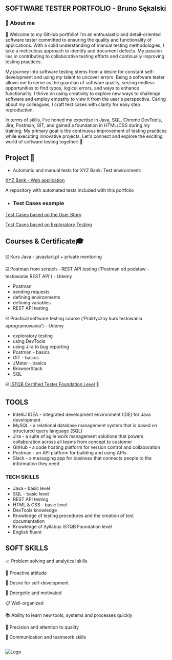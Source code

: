 
## SOFTWARE TESTER PORTFOLIO - Bruno Sękalski
### 🔎 About me

👋 Welcome to my GitHub portfolio! I'm an enthusiastic and detail-oriented software tester committed to ensuring the quality and functionality of applications. With a solid understanding of manual testing methodologies, I take a meticulous approach to identify and document defects. My passion lies in contributing to collaborative testing efforts and continually improving testing practices.

My journey into software testing stems from a desire for constant self-development and using my talent to uncover errors. Being a software tester allows me to serve as the guardian of software quality, seizing endless opportunities to find typos, logical errors, and ways to enhance functionality. I thrive on using creativity to explore new ways to challenge software and employ empathy to view it from the user's perspective. Caring about my colleagues, I craft test cases with clarity for easy step reproduction.

In terms of skills, I've honed my expertise in Java, SQL, Chrome DevTools, Jira, Postman, GIT, and gained a foundation in HTML/CSS during my training. My primary goal is the continuous improvement of testing practices while executing innovative projects. Let's connect and explore the exciting world of software testing together! 🚀


## Project 📖

- Automatic and manual tests for XYZ Bank:
Test environment:

[XYZ Bank - Web application](https://www.globalsqa.com/angularJs-protractor/BankingProject/#/login)

A repository with automated tests included with this portfolio
- ### Test Cases example

    
[Test Cases based on the User Story](https://docs.google.com/spreadsheets/d/1z2Sz9A5OZe7ataQSv8IvGotmtWij6IyP/edit?usp=sharing&ouid=107458126020314826460&rtpof=true&sd=true)

[Test Cases based on Exploratory Testing](https://docs.google.com/spreadsheets/d/17FxWXengH0rhzI-fv16rTISNLwDNzcLl/edit?usp=sharing&ouid=107458126020314826460&rtpof=true&sd=true)


## Courses & Certificate🎓

☑️ Kurs Java - javastart.pl + private mentoring

☑️ Postman from scratch - REST API testing ('Postman od podstaw - testowanie REST API') - Udemy

- Postman
- sending requests
- defining environments
- defining variables
- REST API testing

☑️ Practical software testing course ('Praktyczny kurs testowania oprogramowania') - Udemy

- exploratory testing
- using DevTools
- using Jira to bug reporting
- Postman - basics
- GIT - basics
- JMeter - basics
- BrowserStack
- SQL
  
☑️ [ISTQB Certified Tester Foundation Level](https://drive.google.com/file/d/1TOB5YyUcWKFcfeumZR9cpMRk4tqRVgxQ/view?usp=sharing) 🚀
## TOOLS
- IntelliJ IDEA -  integrated development environment (IDE) for Java development
- MySQL - a relational database management system that is based on structured query language (SQL)
- Jira - a suite of agile work management solutions that powers collaboration across all teams from concept to customer
- GitHub - a code hosting platform for version control and collaboration
- Postman - an API platform for building and using APIs.
- Slack - a messaging app for business that connects people to the information they need


### TECH SKILLS
- Java - basic level
- SQL - basic level
- REST API testing
- HTML & CSS - basic level
- DevTools knowledge
- Knowledge of testing procedures and the creation of test documentation
- Knowledge of Syllabus ISTQB Foundation level
- English  fluent












## SOFT SKILLS

📈 Problem solving and analytical skills

🚀 Proactive attitude

🔁 Desire for self-development

🔋 Dnergetic and motivated

📋 Well-organized

📚 Ability to learn new tools, systems and processes quickly

🔎 Precision and attention to quality

🙌 Communication and teamwork skills





## 



![Logo](https://optinmonster.com/wp-content/uploads/2016/10/Anatomy-of-the-Perfect-Thank-You-Page.png)


